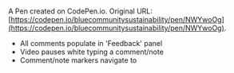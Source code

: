 # 

A Pen created on CodePen.io. Original URL: [https://codepen.io/bluecommunitysustainability/pen/NWYwoOg](https://codepen.io/bluecommunitysustainability/pen/NWYwoOg).

- All comments populate in 'Feedback' panel
- Video pauses white typing a comment/note
- Comment/note markers navigate to